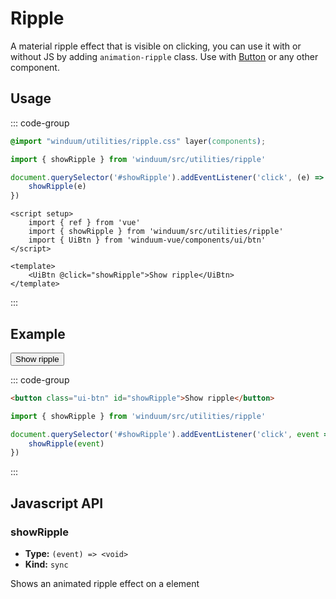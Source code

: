 # Ripple

A material ripple effect that is visible on clicking, you can use it with or without JS by adding `animation-ripple` class.
Use with [Button](/docs/ui/button) or any other component.

<ViewSourceGh href="https://github.com/winduum/winduum/blob/main/src/utilities/ripple" />


## Usage

::: code-group
```css
@import "winduum/utilities/ripple.css" layer(components);
```
```js
import { showRipple } from 'winduum/src/utilities/ripple'

document.querySelector('#showRipple').addEventListener('click', (e) => {
    showRipple(e)
})
```
```vue
<script setup>
    import { ref } from 'vue'
    import { showRipple } from 'winduum/src/utilities/ripple'
    import { UiBtn } from 'winduum-vue/components/ui/btn'
</script>

<template>
    <UiBtn @click="showRipple">Show ripple</UiBtn>
</template>
```
:::

## Example

<div class="iframe">
    <button class="ui-btn" id="showRipple">Show ripple</button>
</div>

::: code-group
```html
<button class="ui-btn" id="showRipple">Show ripple</button>
```
```js
import { showRipple } from 'winduum/src/utilities/ripple'

document.querySelector('#showRipple').addEventListener('click', event => {
    showRipple(event)
})
```
:::

## Javascript API

### showRipple

* **Type:** `(event) => <void>`
* **Kind:** `sync`

Shows an animated ripple effect on a element
